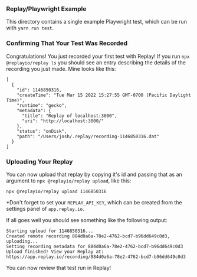 ### Replay/Playwright Example

This directory contains a single example Playwright test, which can be run with `yarn run test`.

### Confirming That Your Test Was Recorded

Congratulations! You just recorded your first test with Replay! If you run `npx @replayio/replay ls` you should see an entry describing the details of the recording you just made. Mine looks like this:

```
[
  {
    "id": 1146850316,
    "createTime": "Tue Mar 15 2022 15:27:55 GMT-0700 (Pacific Daylight Time)",
    "runtime": "gecko",
    "metadata": {
      "title": "Replay of localhost:3000",
      "uri": "http://localhost:3000/"
    },
    "status": "onDisk",
    "path": "/Users/josh/.replay/recording-1146850316.dat"
  }
]
```

### Uploading Your Replay

You can now upload that replay by copying it's id and passing that as an argument to `npx @replayio/replay upload`, like this:

```
npx @replayio/replay upload 1146850316
```

\*Don't forget to set your `REPLAY_API_KEY`, which can be created from the settings panel of `app.replay.io`.

If all goes well you should see something like the following output:

```
Starting upload for 1146850316...
Created remote recording 884d0a6a-78e2-4762-bcd7-b96dd649c0d3, uploading...
Setting recording metadata for 884d0a6a-78e2-4762-bcd7-b96dd649c0d3
Upload finished! View your Replay at: https://app.replay.io/recording/884d0a6a-78e2-4762-bcd7-b96dd649c0d3
```

You can now review that test run in Replay!